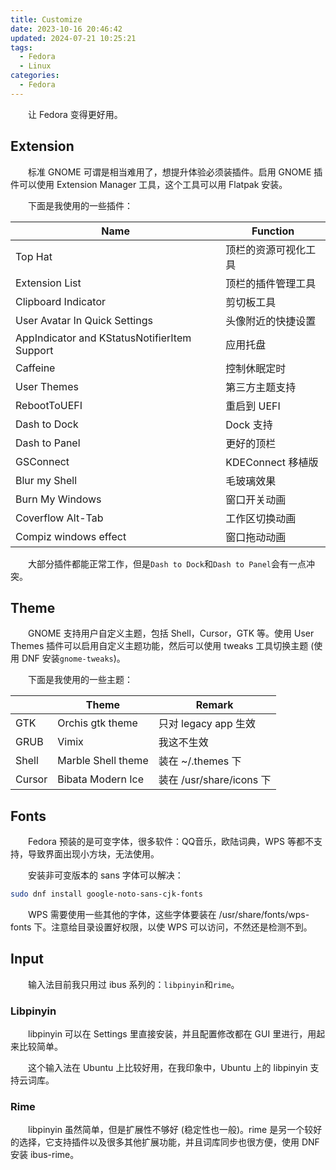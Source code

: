 ```yaml
---
title: Customize
date: 2023-10-16 20:46:42
updated: 2024-07-21 10:25:21
tags:
  - Fedora
  - Linux
categories:
  - Fedora
---
```


&emsp;&emsp;让 Fedora 变得更好用。

<!-- more -->

## Extension

&emsp;&emsp;标准 GNOME 可谓是相当难用了，想提升体验必须装插件。启用 GNOME 插件可以使用 Extension Manager 工具，这个工具可以用 Flatpak 安装。

&emsp;&emsp;下面是我使用的一些插件：

| Name                                         | Function             |
| -------------------------------------------- | -------------------- |
| Top Hat                                      | 顶栏的资源可视化工具 |
| Extension List                               | 顶栏的插件管理工具   |
| Clipboard Indicator                          | 剪切板工具           |
| User Avatar In Quick Settings                | 头像附近的快捷设置   |
| AppIndicator and KStatusNotifierItem Support | 应用托盘             |
| Caffeine                                     | 控制休眠定时         |
| User Themes                                  | 第三方主题支持       |
| RebootToUEFI                                 | 重启到 UEFI          |
| Dash to Dock                                 | Dock 支持            |
| Dash to Panel                                | 更好的顶栏           |
| GSConnect                                    | KDEConnect 移植版    |
| Blur my Shell                                | 毛玻璃效果           |
| Burn My Windows                              | 窗口开关动画         |
| Coverflow Alt-Tab                            | 工作区切换动画       |
| Compiz windows effect                        | 窗口拖动动画         |

&emsp;&emsp;大部分插件都能正常工作，但是`Dash to Dock`和`Dash to Panel`会有一点冲突。

## Theme

&emsp;&emsp;GNOME 支持用户自定义主题，包括 Shell，Cursor，GTK 等。使用 User Themes 插件可以启用自定义主题功能，然后可以使用 tweaks 工具切换主题 (使用 DNF 安装`gnome-tweaks`)。

&emsp;&emsp;下面是我使用的一些主题：

|        | Theme              | Remark                   |
| ------ | ------------------ | ------------------------ |
| GTK    | Orchis gtk theme   | 只对 legacy app 生效     |
| GRUB   | Vimix              | 我这不生效               |
| Shell  | Marble Shell theme | 装在 ~/.themes 下        |
| Cursor | Bibata Modern Ice  | 装在 /usr/share/icons 下 |

## Fonts

&emsp;&emsp;Fedora 预装的是可变字体，很多软件：QQ音乐，欧陆词典，WPS 等都不支持，导致界面出现小方块，无法使用。

&emsp;&emsp;安装非可变版本的 sans 字体可以解决：

```bash
sudo dnf install google-noto-sans-cjk-fonts
```

&emsp;&emsp;WPS 需要使用一些其他的字体，这些字体要装在 /usr/share/fonts/wps-fonts 下。注意给目录设置好权限，以使 WPS 可以访问，不然还是检测不到。

## Input

&emsp;&emsp;输入法目前我只用过 ibus 系列的：`libpinyin`和`rime`。

### Libpinyin

&emsp;&emsp;libpinyin 可以在 Settings 里直接安装，并且配置修改都在 GUI 里进行，用起来比较简单。

&emsp;&emsp;这个输入法在 Ubuntu 上比较好用，在我印象中，Ubuntu 上的 libpinyin 支持云词库。

### Rime

&emsp;&emsp;libpinyin 虽然简单，但是扩展性不够好 (稳定性也一般)。rime 是另一个较好的选择，它支持插件以及很多其他扩展功能，并且词库同步也很方便，使用 DNF 安装 ibus-rime。
